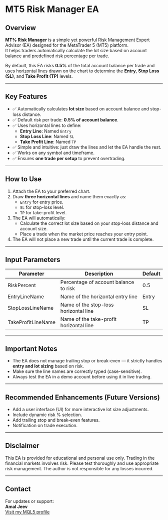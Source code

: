 # MT5 Risk Manager EA

## Overview
**MT% Risk Manager** is a simple yet powerful Risk Management Expert Advisor (EA) designed for the MetaTrader 5 (MT5) platform.  
It helps traders automatically calculate the lot size based on account balance and predefined risk percentage per trade.

By default, this EA risks **0.5%** of the total account balance per trade and uses horizontal lines drawn on the chart to determine the **Entry**, **Stop Loss (SL)**, and **Take Profit (TP)** levels.

---

## Key Features
- ✅ Automatically calculates **lot size** based on account balance and stop-loss distance.
- ✅ Default risk per trade: **0.5% of account balance**.
- ✅ Uses horizontal lines to define:
  - **Entry Line**: Named `Entry`
  - **Stop Loss Line**: Named `SL`
  - **Take Profit Line**: Named `TP`
- ✅ Simple and intuitive: just draw the lines and let the EA handle the rest.
- ✅ Works on any symbol and timeframe.
- ✅ Ensures **one trade per setup** to prevent overtrading.

---

## How to Use
1. Attach the EA to your preferred chart.
2. Draw **three horizontal lines** and name them exactly as:
   - `Entry` for entry price.
   - `SL` for stop-loss level.
   - `TP` for take-profit level.
3. The EA will automatically:
   - Calculate the correct lot size based on your stop-loss distance and account size.
   - Place a trade when the market price reaches your entry point.
4. The EA will not place a new trade until the current trade is complete.

---

## Input Parameters
| Parameter       | Description                             | Default |
|-----------------|-----------------------------------------|---------|
| RiskPercent     | Percentage of account balance to risk    | 0.5     |
| EntryLineName   | Name of the horizontal entry line        | Entry   |
| StopLossLineName| Name of the stop-loss horizontal line    | SL      |
| TakeProfitLineName| Name of the take-profit horizontal line| TP      |

---

## Important Notes
- The EA does not manage trailing stop or break-even — it strictly handles **entry and lot sizing** based on risk.
- Make sure the line names are correctly typed (case-sensitive).
- Always test the EA in a demo account before using it in live trading.

---

## Recommended Enhancements (Future Versions)
- Add a user interface (UI) for more interactive lot size adjustments.
- Include dynamic risk % selection.
- Add trailing stop and break-even features.
- Notification on trade execution.

---

## Disclaimer
This EA is provided for educational and personal use only. Trading in the financial markets involves risk. Please test thoroughly and use appropriate risk management. The author is not responsible for any losses incurred.

---

## Contact
For updates or support:  
**Amal Jeev**  
[Visit my MQL5 profile]([https://www.mql5.com](https://www.mql5.com/en/users/amaljeev))
